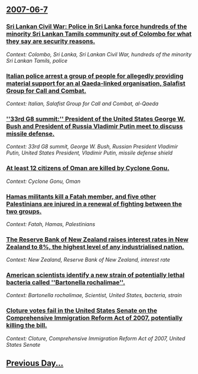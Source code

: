 ## [2007-06-7](/news/2007/06/7/index.md)

### [ Sri Lankan Civil War: Police in Sri Lanka force hundreds of the minority Sri Lankan Tamils community out of Colombo for what they say are security reasons. ](/news/2007/06/7/sri-lankan-civil-war-police-in-sri-lanka-force-hundreds-of-the-minority-sri-lankan-tamils-community-out-of-colombo-for-what-they-say-are-s.md)
_Context: Colombo, Sri Lanka, Sri Lankan Civil War, hundreds of the minority Sri Lankan Tamils, police_

### [ Italian police arrest a group of people for allegedly providing material support for an al Qaeda-linked organisation, Salafist Group for Call and Combat. ](/news/2007/06/7/italian-police-arrest-a-group-of-people-for-allegedly-providing-material-support-for-an-al-qaeda-linked-organisation-salafist-group-for-ca.md)
_Context: Italian, Salafist Group for Call and Combat, al-Qaeda_

### [ ''33rd G8 summit:'' President of the United States George W. Bush and President of Russia Vladimir Putin meet to discuss missile defense. ](/news/2007/06/7/33rd-g8-summit-p-president-of-the-united-states-george-w-bush-and-president-of-russia-vladimir-putin-meet-to-discuss-missile-defense.md)
_Context: 33rd G8 summit, George W. Bush, Russian President Vladimir Putin, United States President, Vladimir Putin, missile defense shield_

### [ At least 12 citizens of Oman are killed by Cyclone Gonu. ](/news/2007/06/7/at-least-12-citizens-of-oman-are-killed-by-cyclone-gonu.md)
_Context: Cyclone Gonu, Oman_

### [ Hamas militants kill a Fatah member, and five other Palestinians are injured in a renewal of fighting between the two groups. ](/news/2007/06/7/hamas-militants-kill-a-fatah-member-and-five-other-palestinians-are-injured-in-a-renewal-of-fighting-between-the-two-groups.md)
_Context: Fatah, Hamas, Palestinians_

### [ The Reserve Bank of New Zealand raises interest rates in New Zealand to 8%, the highest level of any industrialised nation. ](/news/2007/06/7/the-reserve-bank-of-new-zealand-raises-interest-rates-in-new-zealand-to-8-the-highest-level-of-any-industrialised-nation.md)
_Context: New Zealand, Reserve Bank of New Zealand, interest rate_

### [ American scientists identify a new strain of potentially lethal bacteria called ''Bartonella rochalimae''. ](/news/2007/06/7/american-scientists-identify-a-new-strain-of-potentially-lethal-bacteria-called-bartonella-rochalimae.md)
_Context: Bartonella rochalimae, Scientist, United States, bacteria, strain_

### [ Cloture votes fail in the United States Senate on the Comprehensive Immigration Reform Act of 2007, potentially killing the bill. ](/news/2007/06/7/cloture-votes-fail-in-the-united-states-senate-on-the-comprehensive-immigration-reform-act-of-2007-potentially-killing-the-bill.md)
_Context: Cloture, Comprehensive Immigration Reform Act of 2007, United States Senate_

## [Previous Day...](/news/2007/06/6/index.md)

